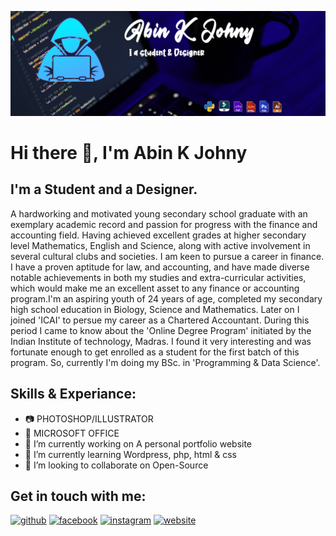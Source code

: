 ![I'm a student and a designer.](https://github.com/abinkjohny/abinkjohny/blob/main/Banner.jpg)

# Hi there 👋, I'm Abin K Johny
## I'm a Student and a Designer.

A hardworking and motivated young secondary school graduate with an exemplary academic record and passion for progress with the finance and accounting field. 
Having achieved excellent grades at higher secondary level Mathematics, English and Science, along with active involvement in several cultural clubs and societies. 
I am keen to pursue a career in finance. I have a proven aptitude for law, and accounting, and have made diverse notable achievements in both my studies and extra-curricular activities, which would make me an excellent asset to any finance or accounting program.I'm an aspiring youth of 24 years of age, 
completed my secondary high school education in Biology, Science and Mathematics. Later on I joined 'ICAI' to persue my career as a Chartered Accountant. 
During this period I came to know about the 'Online Degree Program' initiated by the Indian Institute of technology, Madras. I found it very interesting and was fortunate enough to get enrolled as a student for the first batch of this program. So, currently I'm doing my BSc. in 'Programming & Data Science'.

## Skills & Experiance:
<p align="left">

- 📷 PHOTOSHOP/ILLUSTRATOR
- 🏢 MICROSOFT OFFICE
- 🔭 I’m currently working on A personal portfolio website 
- 🌱 I’m currently learning Wordpress, php, html & css 
- 👯 I’m looking to collaborate on Open-Source 

## Get in touch with me:
[<img src='https://cdn.jsdelivr.net/npm/simple-icons@3.0.1/icons/github.svg' alt='github' height='40'>](https://github.com/https://github.com/abinkjohny)  [<img src='https://cdn.jsdelivr.net/npm/simple-icons@3.0.1/icons/facebook.svg' alt='facebook' height='40'>](https://www.facebook.com/https://www.facebook.com/abin.kjohny.5)  [<img src='https://cdn.jsdelivr.net/npm/simple-icons@3.0.1/icons/instagram.svg' alt='instagram' height='40'>](https://www.instagram.com/https://www.instagram.com/akj_unni_k//)  [<img src='https://cdn.jsdelivr.net/npm/simple-icons@3.0.1/icons/icloud.svg' alt='website' height='40'>](www.tornotron.com)  

